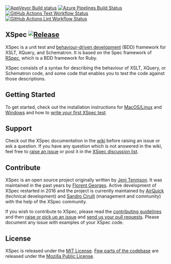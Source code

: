 [![AppVeyor Build status](https://ci.appveyor.com/api/projects/status/github/xspec/xspec?branch=master&svg=true "AppVeyor Build Status")](https://ci.appveyor.com/project/xspec/xspec/branch/master)
[![Azure Pipelines Build Status](https://dev.azure.com/xspec/xspec/_apis/build/status/xspec.xspec?branchName=master)](https://dev.azure.com/xspec/xspec/_build/latest?definitionId=1&branchName=master)
[![GitHub Actions Test Workflow Status](https://github.com/xspec/xspec/workflows/Test/badge.svg?branch=master&event=push)](https://github.com/xspec/xspec/actions?query=branch%3Amaster+event%3Apush+workflow%3ATest)
[![GitHub Actions Lint Workflow Status](https://github.com/xspec/xspec/workflows/Lint/badge.svg?branch=master&event=push)](https://github.com/xspec/xspec/actions?query=branch%3Amaster+event%3Apush+workflow%3ALint)

## XSpec [![Release](https://img.shields.io/github/release/xspec/xspec.svg)](https://github.com/xspec/xspec/releases/latest)

XSpec is a unit test and [behaviour-driven development](http://en.wikipedia.org/wiki/Behavior_Driven_Development) (BDD) framework for XSLT, XQuery, and Schematron. It is based on the Spec framework of [RSpec](http://rspec.info/), which is a BDD framework for Ruby.

XSpec consists of a syntax for describing the behaviour of XSLT, XQuery, or Schematron code, and some code that enables you to test the code against those descriptions.

## Getting Started

To get started, check out the installation instructions for [MacOS/Linux](https://github.com/xspec/xspec/wiki/Installation-on-Mac-and-Linux) and [Windows](https://github.com/xspec/xspec/wiki/Installation-on-Windows) and how to [write your first XSpec test](https://github.com/xspec/xspec/wiki/Getting-Started).

## Support

Check out the XSpec documentation in the [wiki](https://github.com/xspec/xspec/wiki) before raising an issue or ask a question. If you have any question which is not answered in the wiki, feel free to [raise an issue](https://github.com/xspec/xspec/issues) or post it in the [XSpec discussion list](http://groups.google.com/group/xspec-users).

## Contribute

XSpec is an open source project originally written by [Jeni Tennison](https://github.com/JeniT). It was maintained in the past years by [Florent Georges](https://github.com/fgeorges). Active development of XSpec restarted in 2016 and the project is currently maintained by [AirQuick](https://github.com/AirQuick) (technical development) and [Sandro Cirulli](https://github.com/cirulls) (management and community) with the help of the XSpec community.

If you wish to contribute to XSpec, please read the [contributing guidelines](https://github.com/xspec/xspec/blob/master/CONTRIBUTING.md) and then [raise or pick up an issue](https://github.com/xspec/xspec/issues) and [send us your pull requests](https://github.com/xspec/xspec/pulls). Please document any issue with examples of your XSpec code.

## License

XSpec is released under the [MIT License](LICENSE). [Few parts of the codebase](https://github.com/xspec/xspec/blob/master/java/com/jenitennison/xslt/tests/XSLTCoverageTraceListener.java) are released under the [Mozilla Public License](http://www.mozilla.org/MPL/).
